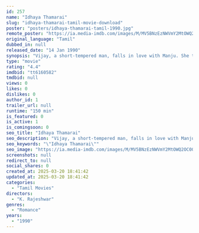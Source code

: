 ```yaml
---
id: 257
name: "Idhaya Thamarai"
slug: "idhaya-thamarai-tamil-movie-download"
poster: "posters/idhaya-thamarai-tamil-1990.jpg"
remote_poster: "https://ia.media-imdb.com/images/M/MV5BNzEzNWVmY2MtOWQ2OC00ZGY0LWExYmQtOGRmZGZkZThiMDk5XkEyXkFqcGdeQXVyNTM3MDMyMDQ@._V1_SX300.jpg"
original_language: "Tamil"
dubbed_in: null
released_date: "14 Jan 1990"
synopsis: "Vijay, a short-tempered man, falls in love with Manju. She tries to change his personality. But he ends up in jail after a fight with another student. Will he be able to woo Manju again?"
type: "movie"
rating: "4.4"
imdbid: "tt6160582"
tmdbid: null
views: 0
likes: 0
dislikes: 0
author_id: 1
trailer_url: null
runtime: "150 min"
is_featured: 0
is_active: 1
is_comingsoon: 0
seo_title: "Idhaya Thamarai"
seo_description: "Vijay, a short-tempered man, falls in love with Manju. She tries to change his personality. But he ends up in jail after a fight with another student. Will he be able to woo Manju again?"
seo_keywords: "\"Idhaya Thamarai\""
seo_image: "https://ia.media-imdb.com/images/M/MV5BNzEzNWVmY2MtOWQ2OC00ZGY0LWExYmQtOGRmZGZkZThiMDk5XkEyXkFqcGdeQXVyNTM3MDMyMDQ@._V1_SX300.jpg"
screenshots: null
redirect_to: null
social_shares: 0
created_at: 2025-03-20 18:41:42
updated_at: 2025-03-20 18:41:42
categories:
  - "Tamil Movies"
directors:
  - "K. Rajeshwar"
genres:
  - "Romance"
years:
  - "1990"
---
```

